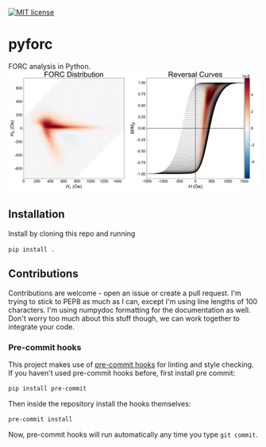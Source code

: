 [![MIT license](https://img.shields.io/badge/License-MIT-blue.svg)](https://lbesson.mit-license.org/)

# pyforc

FORC analysis in Python.
![A FORC distribution plot.](./assets/forc.jpg)

## Installation

Install by cloning this repo and running

`pip install .`

## Contributions

Contributions are welcome - open an issue or create a pull request. I'm trying
to stick to PEP8 as much as I can, except I'm using line lengths of 100
characters. I'm using numpydoc formatting for the documentation as well. Don't
worry too much about this stuff though, we can work together to integrate your
code.

### Pre-commit hooks

This project makes use of [pre-commit hooks](https://pre-commit.com/) for
linting and style checking. If you haven't used pre-commit hooks before, first
install pre commit:

```bash
pip install pre-commit
```

Then inside the repository install the hooks themselves:

```bash
pre-commit install
```

Now, pre-commit hooks will run automatically any time you type `git commit`.
